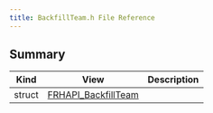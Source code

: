 ```yaml
---
title: BackfillTeam.h File Reference
---
```


## Summary
| Kind | View | Description |
|------|------|-------------|
|struct|[FRHAPI_BackfillTeam](/unreal-plugins/all/structfrhapi__backfillteam/#structFRHAPI__BackfillTeam)||
